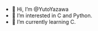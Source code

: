 - 👋 Hi, I’m @YutoYazawa
- 👀 I’m interested in C and Python.
- 🌱 I’m currently learning C.

<!---
mdc-Sirasera/mdc-Sirasera is a ✨ special ✨ repository because its `README.md` (this file) appears on your GitHub profile.
You can click the Preview link to take a look at your changes.
--->

